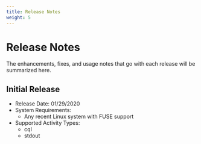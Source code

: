```yaml
---
title: Release Notes
weight: 5
---
```


# Release Notes

The enhancements, fixes, and usage notes that go with each release
will be summarized here.

## Initial Release

- Release Date: 01/29/2020
- System Requirements:
  - Any recent Linux system with FUSE support
- Supported Activity Types:
  - cql
  - stdout
